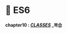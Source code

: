 # 🎯 ES6
#### chapter10 : [*CLASSES*](https://github.com/gay0ung/JS_study/blob/master/ES6/theory/10_CLASSES.md) _복습

